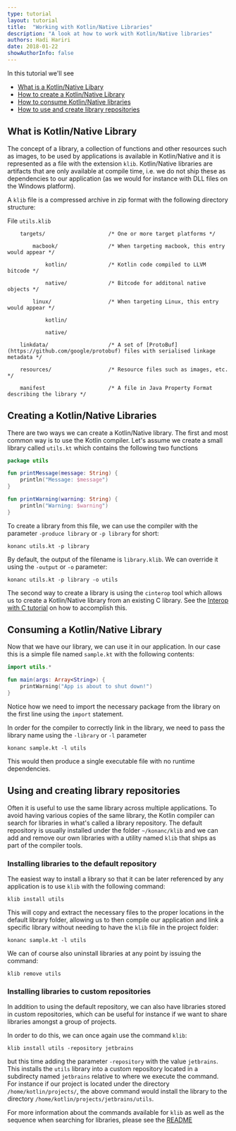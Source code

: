 ```yaml
---
type: tutorial
layout: tutorial
title:  "Working with Kotlin/Native Libraries"
description: "A look at how to work with Kotlin/Native libraries"
authors: Hadi Hariri 
date: 2018-01-22
showAuthorInfo: false
---
```



In this tutorial we'll see

* [What is a Kotlin/Native Libary](#what-is-kotlin/native-library)
* [How to create a Kotlin/Native Library](#creating-a-kotlin/native-libraries)
* [How to consume Kotlin/Native libraries](#consuming-a-kotlin/native-library)
* [How to use and create library repositories](#using-and-creating-library-repositories)


## What is Kotlin/Native Library

The concept of a library, a collection of functions and other resources such as images, to be used by applications is available in Kotlin/Native and it is represented
as a file with the extension `klib`. Kotlin/Native libraries are artifacts that are only available at compile time, i.e. we do not ship these as dependencies to our application
(as we would for instance with DLL files on the Windows platform).

A `klib` file is a compressed archive in zip format with the following directory structure:

File `utils.klib`

```
    targets/                    /* One or more target platforms */
    
        macbook/                /* When targeting macbook, this entry would appear */
        
            kotlin/             /* Kotlin code compiled to LLVM bitcode */
            
            native/             /* Bitcode for additonal native objects */ 
            
        linux/                  /* When targeting Linux, this entry would appear */
        
            kotlin/
            
            native/
            
    linkdata/                   /* A set of [ProtoBuf](https://github.com/google/protobuf) files with serialised linkage metadata */ 
    
    resources/                  /* Resource files such as images, etc. */

    manifest                    /* A file in Java Property Format describing the library */ 
```
 
## Creating a Kotlin/Native Libraries

There are two ways we can create a Kotlin/Native library. The first and most common way is to use the Kotlin compiler. Let's assume
we create a small library called `utils.kt` which contains the following two functions

```kotlin
package utils

fun printMessage(message: String) {
    println("Message: $message")
}

fun printWarning(warning: String) {
    println("Warning: $warning")
}
```

To create a library from this file, we can use the compiler with the parameter `-produce library` or `-p library` for short:

    konanc utils.kt -p library
    
By default, the output of the filename is `library.klib`. We can override it using the `-output` or `-o` parameter:

    konanc utils.kt -p library -o utils
    

The second way to create a library is using the `cinterop` tool which allows us to create a Kotlin/Native library from an existing
C library. See the [Interop with C tutorial](interop-with-c.html) on how to accomplish this.
 
## Consuming a Kotlin/Native Library

Now that we have our library, we can use it in our application. In our case this is a simple file named `sample.kt` with the following contents:

```kotlin
import utils.*

fun main(args: Array<String>) {
    printWarning("App is about to shut down!")
}
```

Notice how we need to import the necessary package from the library on the first line using the `import` statement. 

In order for the compiler to correctly link in the library, we need to pass the library name using the `-library` or `-l` parameter

    konanc sample.kt -l utils
    
This would then produce a single executable file with no runtime dependencies.    
    
## Using and creating library repositories

Often it is useful to use the same library across multiple applications. To avoid having various copies of the same library, the Kotlin
compiler can search for libraries in what's called a library repository. The default repository is usually installed under the folder `~/konanc/klib` and we can 
add and remove our own libraries with a utility named `klib` that ships as part of the compiler tools.  

### Installing libraries to the default repository

The easiest way to install a library so that it can be later referenced by any application is to use `klib` with the following command:

    klib install utils
    
This will copy and extract the necessary files to the proper locations in the default library folder, allowing us to then compile our application and link 
a specific library without needing to have the `klib` file in the project folder:

    konanc sample.kt -l utils

We can of course also uninstall libraries at any point by issuing the command:

    klib remove utils
    
    
### Installing libraries to custom repositories

In addition to using the default repository, we can also have libraries stored in custom repositories, which can be useful for instance
if we want to share libraries amongst a group of projects.

In order to do this, we can once again use the command `klib`: 

    klib install utils -repository jetbrains
    
but this time adding the parameter `-repository` with the value `jetbrains`. This installs the `utils` library into a custom repository located in a subdirecty named `jetbrains` relative to where we execute the command. For instance if our project is located under the directory `/home/kotlin/projects/`, the above command would install the library to the directory `/home/kotlin/projects/jetbrains/utils`. 


For more information about the commands available for `klib` as well as the sequence when searching for libraries, please see the [README](https://github.com/JetBrains/kotlin-native/blob/master/LIBRARIES.md#advanced-topics)


